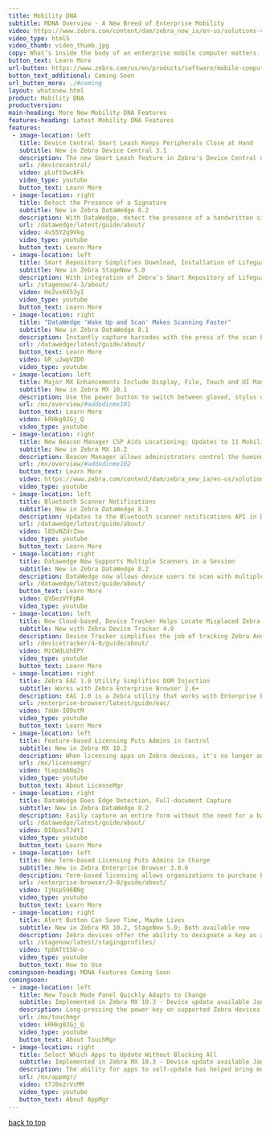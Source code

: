 ```yaml
---
title: Mobility DNA
subtitle: MDNA Overview - A New Breed of Enterprise Mobility
video: https://www.zebra.com/content/dam/zebra_new_ia/en-us/solutions-verticals/product/Software/Mobility%20Software/mobility-dna/videos/mobility-dna-video.mp4/_jcr_content/renditions/original   
video_type: html5
video_thumb: video_thumb.jpg
copy: What’s inside the body of an enterprise mobile computer matters. That’s why Zebra engineered Mobility DNA — the genetic code that gives our mobile computers distinct enterprise capabilities.Its unique software ecosystem transforms Android™, the world’s most popular consumer operating system, into an enterprise-ready force. Now, the pains common to other enterprise mobility platforms disappear — making application management simpler, integration problem-free and operations a powerhouse of productivity.
button_text: Learn More
url-button: https://www.zebra.com/us/en/products/software/mobile-computers/mobility-dna.html
button_text_additional: Coming Soon
url_button_more: ./#coming
layout: whatsnew.html
product: Mobility DNA
productversion: 
main-heading: More New Mobility DNA Features
features-heading: Latest Mobility DNA Features
features:
 - image-location: left
   title: Device Central Smart Leash Keeps Peripherals Close at Hand
   subtitle: New in Zebra Device Central 3.1
   description: The new Smart Leash feature in Zebra's Device Central device management system notifies the device user when a peripheral they're been using moves out of an area, helping ensure that the peripheral is not lost or left behind. Device Central is a server-based enterprise monitoring and management system for tracking Bluetooth devices in an organization.
   url: /devicecentral/
   video: pLuftOwcAFk
   video_type: youtube
   button_text: Learn More   
 - image-location: right
   title: Detect the Presence of a Signature
   subtitle: New in Zebra DataWedge 8.2
   description: With DataWedge, detect the presence of a handwritten signature to automatically check for delivery confirmation. DataWedge provides the capability for any application on the device to acquire data from various input sources, manipulate data based on basic or custom rules, and output data to the app.
   url: /datawedge/latest/guide/about/
   video: 4vS5Y2q9Vkg
   video_type: youtube
   button_text: Learn More
 - image-location: left
   title: Smart Repository Simplifies Download, Installation of Lifeguard Updates
   subtitle: New in Zebra StageNow 5.0
   description: With integration of Zebra’s Smart Repository of Lifeguard updates, admins can easily and quickly deploy updates applicable to their specific devices.  StageNow is a tool that provides an easy way to stage, set up and mass deploy Zebra’s Android mobile computers.   
   url: /stagenow/4-3/about/
   video: HeZvx6X53yI
   video_type: youtube
   button_text: Learn More      
 - image-location: right
   title: "DataWedge 'Wake Up and Scan' Makes Scanning Faster" 
   subtitle: New in Zebra DataWedge 8.1
   description: Instantly capture barcodes with the press of the scan button when resuming operation after device suspend, eliminating delays and improving productivity. 
   url: /datawedge/latest/guide/about/
   button_text: Learn More
   video: bR_uJwpVZD0
   video_type: youtube
 - image-location: left
   title: Major MX Enhancements Include Display, File, Touch and UI Managers 
   subtitle: New in Zebra MX 10.1
   description: Use the power button to switch between gloved, stylus or finger touch modes; select file order, naming conventions and deletion options when uploading files; control battery saver mode and display of battery-charge percentage; control screen rotation.  
   url: /mx/overview/#addedinmx101
   button_text: Learn More
   video: kRHkg0JGj_Q
   video_type: youtube
 - image-location: right
   title: New Beacon Manager CSP Aids Locationing; Updates to 11 Mobility Extensions
   subtitle: New in Zebra MX 10.2
   description: Beacon Manager allows administrators control the homing signal sent by supported Zebra devices when they're switched off. MX 10.2 also includes enhancements to Bluetooth, Clock, Display, KeyMapping License, Power, PowerKey, Touch, UI and WiFi CSPs.  
   url: /mx/overview/#addedinmx102
   button_text: Learn More
   video: https://www.zebra.com/content/dam/zebra_new_ia/en-us/solutions-verticals/product/Software/Mobility%20Software/mobility-dna/videos/mobility-dna-video.mp4/_jcr_content/renditions/original
   video_type: youtube
 - image-location: left
   title: Bluetooth Scanner Notifications
   subtitle: New in Zebra DataWedge 8.2
   description: Updates to the Bluetooth scanner notifications API in DataWedge 8.2 now allow apps to light a colored LED or play audio beeps based on user actions or barcodes scanned from a connected Bluetooth scanner. Device users can then easily and quickly react based on the audio or visual feedback. 
   url: /datawedge/latest/guide/about/
   video: l85vNZdrZxw
   video_type: youtube
   button_text: Learn More
 - image-location: right
   title: Datawedge Now Supports Multiple Scanners in a Session
   subtitle: New in Zebra DataWedge 8.2
   description: DataWedge now allows device users to scan with multiple different barcode scanners during a single scanning session, without the need stop and reconfigure the device to change scanner configurations.
   url: /datawedge/latest/guide/about/
   button_text: Learn More
   video: QYDezVYFpN4
   video_type: youtube   
 - image-location: left
   title: Now Cloud-based, Device Tracker Helps Locate Misplaced Zebra Devices
   subtitle: New with Zebra Device Tracker 4.0
   description: Device Tracker simplifies the job of tracking Zebra Android mobile devices across an enterprise. Now cloud-based, Device Tracker manages Zebra devices, finds missing devices and helps prevent device-inventory shrinkage. 
   url: /devicetracker/4-0/guide/about/
   video: MzCWdLUhEPY
   video_type: youtube
   button_text: Learn More 
 - image-location: right
   title: Zebra EAC 1.0 Utility Simplifies DOM Injection 
   subtitle: Works with Zebra Enterprise Browser 2.6+ 
   description: EAC 1.0 is a Zebra utility that works with Enterprise Browser 2.6 and later to simplify DOM injection, which adds capabilities to a running app without changing the source code. EAC maps EB fields or buttons to Zebra devices such as scanners, printers and keyboards, and can voice-enable fields for spoken input and/or output. 
   url: /enterprise-browser/latest/guide/eac/
   video: 7aUm-IO9utM
   video_type: youtube
   button_text: Learn More 
 - image-location: left
   title: Feature-based Licensing Puts Admins in Control 
   subtitle: New in Zebra MX 10.2 
   description: When licensing apps on Zebra devices, it's no longer an all-or-nothing proposition. With the release of License Manager in MX 10.2, Zebra devives now allow administrators to license specific features individually, bringing costs and device capabilities better into control.
   url: /mx/licensemgr/
   video: YLepzmANq2s
   video_type: youtube
   button_text: About LicenseMgr 
 - image-location: right
   title: DataWedge Does Edge Detection, Full-document Capture
   subtitle: New in Zebra DataWedge 8.2 
   description: Easily capture an entire form without the need for a barcode by automatically detecting the edges of the form during document scans with DataWedge 8.2. 
   url: /datawedge/latest/guide/about/
   video: DI8pxsTJdtI
   video_type: youtube
   button_text: Learn More 
 - image-location: left
   title: New Term-based Licensing Puts Admins in Charge
   subtitle: New in Zebra Enterprise Browser 3.0.6
   description: Term-based licensing allows organizations to purchase Enterprise Browser licenses for a limited time period, giving administrators additional flexibility when planning projects and budgets. One-, three- and five-year terms available, as is a 90-day trial term. Also new is a 30-day evaluation term, which comes preinstalled with every EB 3.0 download.
   url: /enterprise-browser/3-0/guide/about/
   video: IjNspS96BNg
   video_type: youtube
   button_text: Learn More 
 - image-location: right
   title: Alert Button Can Save Time, Maybe Lives
   subtitle: New in Zebra MX 10.2, StageNow 5.0; Both available now
   description: Zebra devices offer the ability to designate a key as a "panic button" that when long-pressed executes an intent to perform a customized task such as dialing an emergency phone number, summoning medical assistance or launching any custom Android app or activity. 
   url: /stagenow/latest/stagingprofiles/
   video: YpDATt5SU-o
   video_type: youtube
   button_text: How to Use
comingsoon-heading: MDNA Features Coming Soon
comingsoon:
 - image-location: left
   title: New Touch Mode Panel Quickly Adapts to Change
   subtitle: Implemented in Zebra MX 10.3 - Device update available Jan. 2021  
   description: Long-pressing the power key on supported Zebra devices will soon provide quick access to Touch Mode settings, a new settings panel that allows users to switch touch modes and quickly adapt to changes in the computing environment. 
   url: /mx/touchmgr
   video: kRHkg0JGj_Q
   video_type: youtube
   button_text: About TouchMgr 
 - image-location: right
   title: Select Which Apps to Update Without Blocking All 
   subtitle: Implemented in Zebra MX 10.3 - Device update available Jan. 2021 
   description: The ability for apps to self-update has helped bring mobile computing devices to the forefront of the productive enterprise. New features coming in Zebra's App Manager utility, part of MX, let administrators decide which apps on a device can update and which should stay the same until explicitly allowed to update. 
   url: /mx/appmgr/
   video: t7J8e2rVcMM
   video_type: youtube
   button_text: About AppMgr 
---
```

<!-- WHEN NO ITEMS ARE "COMING SOON"
  add "-none" to the lines as follows:
  comingsoon-heading-none
  comingsoon-none
  
  For no "Learn More" BUTTON, remove this line: 
  button_text: Learn More
 -->
<style>
h2 a {
    font-size: 16px;
}
.team-member {
    margin-bottom: 1%;
}
hr {
    padding-bottom: 1%;
}
.btn-zebra {
  background-color: #00a7ff;
  border: 2px solid #00a7ff;
  color: #fff;
  padding: 5px 10px;
  width: auto;
  display: inline-block;
  font-size: 14px;
  box-sizing: border-box;
  text-align: center;
  transition: all .2s ease;
  text-transform: capitalize;
  box-shadow: 0 2px 3px 1px rgba(0,0,0,0.2);
}

.btn-zebra:hover, .btn-zebra:active, .btn-zebra:active {
  text-decoration: none;
  background-color: #66caff;
  color: #fff;
  border: 2px solid #66caff;
}

.main-head {
  color: #000;
  font-size: 32px;
  line-height: 1.5;
  letter-spacing: .025em;
  text-transform: uppercase;
  font-weight: 700;
  padding: 0 0 10px;
}

#blog {
    padding: 0px 0;
}

.section-head {
  color: #000;
  font-size: 28px;
  line-height: 1.5;
  letter-spacing: .025em;
/*  text-transform: uppercase; */
  font-weight: 400;
}

#mainContent {
  padding-bottom: 40px;
}

.full-width {
  position: relative;
  left: 50%;
  right: 50%;
  margin-left: -50vw;
  margin-right: -50vw;
}

.triangle-rt {
  width: 0;
  height: 0;
  border-top: 0 solid transparent;
  position: absolute;
}
.triangle-lb {
  width: 0;
  height: 0;
  border-right: 100vw solid transparent;
  border-left: 0 solid transparent;
  position: absolute;
}

.stripe-heading{
  background: #e5e5e5;
  /* width: 100vw; */
  /* left: -94px; */
  left: 50%;
  right: 50%;
  margin-left: -50vw;
  margin-right: -50vw;
}

#video-feature {
    object-fit: cover;
    width: 500px;
    height: 300px;
}

div .align-center {
    text-align: center;
}

/*
hr { 
  display: block;
  margin-top: 0.5em;
  margin-bottom: 0.5em;
  margin-left: auto;
  margin-right: auto;
  border-style: inset;
  border-width: 1px;
}
*/

</style>

[back to top](#)